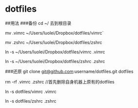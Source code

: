 # dotfiles
##用法
###备份
cd ~/ 去到根目录

mv .vimrc ~/Users/luolei/Dropbox/dotfiles/vimrc`

mv .zshrc  ~/Users/luolei/Dropbox/dotfiles/zshrc

ln -s ~/Users/luolei/Dropbox/dotfiles/vimrc .vimrc

ln -s ~/Users/luolei/Dropbox/dotfiles/zshrc .zshrc

###还原
git clone git@github.com:username/dotfiles.git dotfiles

rm -rf .vimrc .zshrc //首先删除自身机器上原有的dotfiles

ln -s dotfiles/vimrc .vimrc

ln -s dotfiles/zshrc .zshrc

